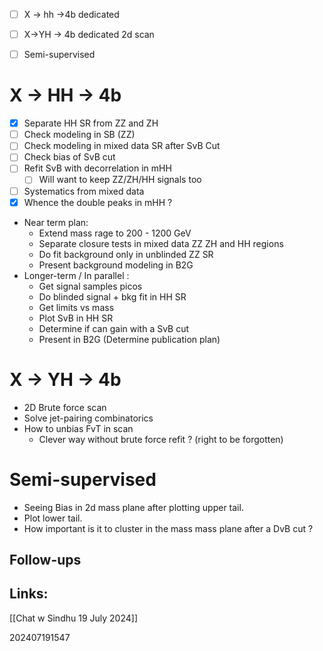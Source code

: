 - [ ] X -> hh ->4b dedicated
- [ ] X->YH -> 4b dedicated 2d scan
- [ ] Semi-supervised


# X → HH → 4b
- [x] Separate HH SR from ZZ and ZH
- [ ] Check modeling in SB (ZZ)
- [ ] Check modeling in mixed data SR after SvB Cut
- [ ] Check bias of SvB cut
- [ ] Refit SvB with decorrelation in mHH
	- [ ] Will want to keep ZZ/ZH/HH signals too 
- [ ] Systematics from mixed data
- [x] Whence the double peaks in mHH ? 

- Near term plan:
	- Extend mass rage to 200 - 1200 GeV  
	- Separate closure tests in mixed data ZZ ZH and HH regions  
	- Do fit background only in unblinded ZZ SR  
	- Present background modeling in B2G
- Longer-term / In parallel :
	- Get signal samples picos
	- Do blinded signal + bkg fit in HH SR
	- Get limits vs mass
	- Plot SvB in HH SR
	- Determine if can gain with a SvB cut
	- Present in B2G (Determine publication plan)


# X → YH → 4b
- 2D Brute force scan
- Solve jet-pairing combinatorics 
- How to unbias FvT in scan 
	- Clever way without brute force refit ? (right to be forgotten)



# Semi-supervised

- Seeing Bias in 2d mass plane after plotting upper tail. 
- Plot lower tail.
- How important is it to cluster in the mass mass plane after a DvB cut ?




## Follow-ups


## Links: 
[[Chat w Sindhu 19 July 2024]]



202407191547
